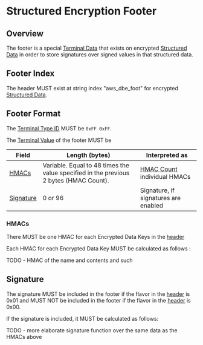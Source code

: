 
# Structured Encryption Footer

## Overview

The footer is a special [Terminal Data](./structures.md#terminal-data)
that exists on encrypted [Structured Data](./structures.md#structured-data)
in order to store signatures over signed values in that structured data.

## Footer Index

The header MUST exist at string index "aws_dbe_foot" for
encrypted [Structured Data](./structures.md#structured-data).

## Footer Format

The [Terminal Type ID](./structures.md#terminal-type-id) MUST be `0xFF 0xFF`.

The [Terminal Value](./structures.md#terminal-value) of the footer MUST be

| Field | Length (bytes) | Interpreted as |
| ----- | -------------- | -------------- |
| [HMACs](#hmacs) | Variable. Equal to 48 times the value specified in the previous 2 bytes (HMAC Count). | [HMAC Count](#hmac-count) individual HMACs |
| [Signature](#signature) | 0 or 96 | Signature, if signatures are enabled |

### HMACs

There MUST be one HMAC for each Encrypted Data Keys in the [header](./header.md#encrypted-data-keys)

Each HMAC for each Encrypted Data Key MUST be calculated as follows :

TODO - HMAC of the name and contents and such

## Signature

The signature MUST be included in the footer if the flavor
in the [header](./header.md#format-flavor) is 0x01
and MUST NOT be included in the footer if the flavor
in the [header](./header.md#format-flavor) is 0x00.

If the signature is included, it MUST be calculated as follows:

TODO - more elaborate signature function over the same data as the HMACs above
